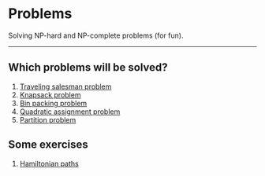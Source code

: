 Problems
========

Solving NP-hard and NP-complete problems (for fun).

---

## Which problems will be solved?
1. [Traveling salesman problem](http://en.wikipedia.org/wiki/Travelling_salesman_problem)
2. [Knapsack problem](http://en.wikipedia.org/wiki/Knapsack_problem)
3. [Bin packing problem](http://en.wikipedia.org/wiki/Bin_packing_problem)
4. [Quadratic assignment problem](http://en.wikipedia.org/wiki/Quadratic_assignment_problem)
5. [Partition problem](http://en.wikipedia.org/wiki/Partition_problem)


## Some exercises
1. [Hamiltonian paths](http://en.wikipedia.org/wiki/Hamiltonian_path)


